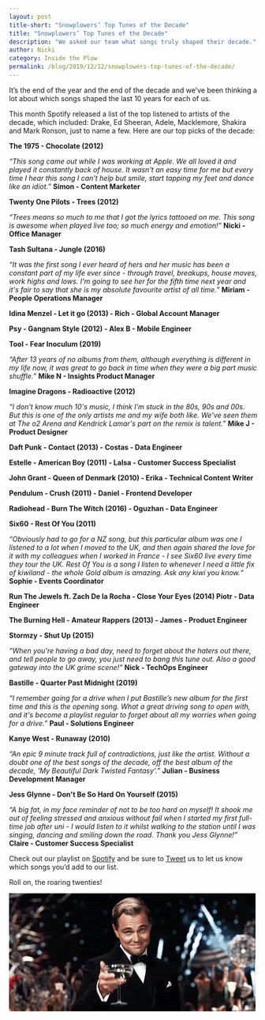 ```yaml
---
layout: post
title-short: "Snowplowers’ Top Tunes of the Decade"
title: "Snowplowers’ Top Tunes of the Decade"
description: "We asked our team what songs truly shaped their decade."
author: Nicki
category: Inside the Plow
permalink: /blog/2019/12/12/snowplowers-top-tunes-of-the-decade/
---
```


It’s the end of the year and the end of the decade and we’ve been thinking a lot about which songs shaped the last 10 years for each of us. 

This month Spotify released a list of the top listened to artists of the decade, which included: Drake, Ed Sheeran, Adele, Macklemore, Shakira and Mark Ronson, just to name a few. Here are our top picks of the decade:

**The 1975 - Chocolate (2012)**

*“This song came out while I was working at Apple. We all loved it and played it constantly back of house. It wasn't an easy time for me but every time I hear this song I can't help but smile, start tapping my feet and dance like an idiot.”* **Simon - Content Marketer**  



**Twenty One Pilots - Trees (2012)**

*“Trees means so much to me that I got the lyrics tattooed on me. This song is awesome when played live too; so much energy and emotion!”* **Nicki - Office Manager**  



**Tash Sultana - Jungle (2016)**

*“It was the first song I ever heard of hers and her music has been a constant part of my life ever since - through travel, breakups, house moves, work highs and lows. I'm going to see her for the fifth time next year and it's fair to say that she is my absolute favourite artist of all time.”*  **Miriam - People Operations Manager**



**Idina Menzel - Let it go (2013) - Rich - Global Account Manager**



**Psy - Gangnam Style (2012) - Alex B - Mobile Engineer**



**Tool - Fear Inoculum (2019)**

*“After 13 years of no albums from them, although everything is different in my life now, it was great to go back in time when they were a big part music shuffle.”* **Mike N - Insights Product Manager**



**Imagine Dragons - Radioactive (2012)**

*“I don't know much 10's music, I think I'm stuck in the 80s, 90s and 00s. But this is one of the only artists me and my wife both like. We’ve seen them at The o2 Arena and Kendrick Lamar's part on the remix is talent.”* **Mike J - Product Designer**

**Daft Punk -  Contact (2013) - Costas - Data Engineer**



**Estelle - American Boy (2011) - Lalsa - Customer Success Specialist**



**John Grant - Queen of Denmark (2010) - Erika - Technical Content Writer**



**Pendulum - Crush (2011) - Daniel - Frontend Developer**



**Radiohead - Burn The Witch (2016) - Oguzhan - Data Engineer**



**Six60 - Rest Of You (2011)**

*“Obviously had to go for a NZ song, but this particular album was one I listened to a lot when I moved to the UK, and then again shared the love for it with my colleagues when I worked in France - I see Six60 live every time they tour the UK. Rest Of You is a song I listen to whenever I need a little fix of kiwiland - the whole Gold album is amazing. Ask any kiwi you know.“* **Sophie - Events Coordinator**



**Run The Jewels ft. Zach De la Rocha - Close Your Eyes (2014) Piotr - Data Engineer**



**The Burning Hell - Amateur Rappers (2013) - James - Product Engineer**



**Stormzy - Shut Up (2015)**

*“When you're having a bad day, need to forget about the haters out there, and tell people to go away, you just need to bang this tune out. Also a good gateway into the UK grime scene!”* **Nick - TechOps Engineer**



**Bastille - Quarter Past Midnight (2019)**

*“I remember going for a drive when I put Bastille’s new album for the first time and this is the opening song. What a great driving song to open with, and it's become a playlist regular to forget about all my worries when going for a drive.”* **Paul - Solutions Engineer**



**Kanye West - Runaway (2010)**

*“An epic 9 minute track full of contradictions, just like the artist. Without a doubt one of the best songs of the decade, off the best album of the decade, 'My Beautiful Dark Twisted Fantasy'.”* **Julian - Business Development Manager**



**Jess Glynne - Don't Be So Hard On Yourself (2015)**

*“A big fat, in my face reminder of not to be too hard on myself! It shook me out of feeling stressed and anxious without fail when I started my first full-time job after uni - I would listen to it whilst walking to the station until I was singing, dancing and smiling down the road. Thank you Jess Glynne!”* **Claire - Customer Success Specialist**



Check out our playlist on [Spotify](https://open.spotify.com/playlist/2WQExIbzuUWQ2XO9Bmx6N9?si=dOpB8UnCRV-vEUIfvf1grA) and be sure to [Tweet](http://twitter.com/snowplowdata) us to let us know which songs you’d add to our list.

Roll on, the roaring twenties!

![cheers](/assets/img/blog/2019/12/cheers.gif) 
